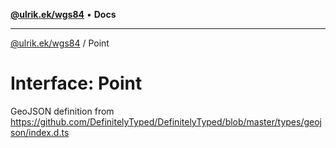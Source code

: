[**@ulrik.ek/wgs84**](../README.md) • **Docs**

***

[@ulrik.ek/wgs84](../globals.md) / Point

# Interface: Point

GeoJSON definition from
https://github.com/DefinitelyTyped/DefinitelyTyped/blob/master/types/geojson/index.d.ts

